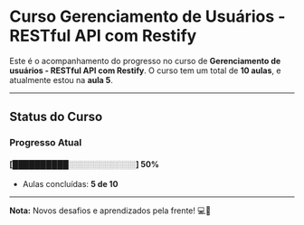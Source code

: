 # **Curso Gerenciamento de Usuários - RESTful API com Restify**

Este é o acompanhamento do progresso no curso de **Gerenciamento de usuários - RESTful API com Restify**. O curso tem um total de **10 aulas**, e atualmente estou na **aula 5**.

---

## **Status do Curso**

### Progresso Atual  
#### [██████████░░░░░░░░░░░░] **50%**  
- Aulas concluídas: **5 de 10**  

---

**Nota:** Novos desafios e aprendizados pela frente! 💻🚀
